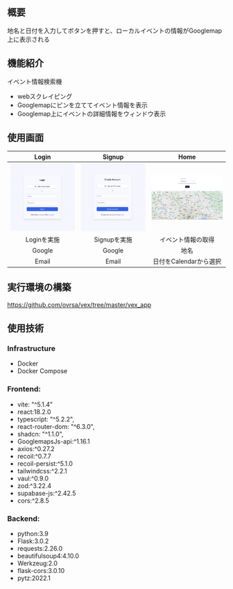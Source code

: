 ## 概要 
地名と日付を入力してボタンを押すと、ローカルイベントの情報がGooglemap上に表示される

## 機能紹介
イベント情報検索機
- webスクレイピング
- Googlemapにピンを立ててイベント情報を表示
- Googlemap上にイベントの詳細情報をウィンドウ表示


## 使用画面
| Login | Signup | Home |
| :---: | :---: | :---: |
| ![Login](public/app_images/Login.png) | ![Signup](public/app_images/Signup.png) | ![Home](public/app_images/Home.png) |
| Loginを実施 | Signupを実施 | イベント情報の取得 |
| Google | Google | 地名 |
| Email | Email | 日付をCalendarから選択 |

## 実行環境の構築
https://github.com/ovrsa/vex/tree/master/vex_app

## 使用技術
### Infrastructure
- Docker
- Docker Compose

### Frontend:
- vite: "^5.1.4"
- react:18.2.0
- typescript: "^5.2.2",
- react-router-dom: "^6.3.0",
- shadcn: "^1.1.0",
- GooglemapsJs-api:^1.16.1
- axios:^0.27.2
- recoil:^0.7.7
- recoil-persist:^5.1.0
- tailwindcss:^2.2.1
- vaul:^0.9.0
- zod:^3.22.4
- supabase-js:^2.42.5
- cors:^2.8.5

### Backend:
- python:3.9
- Flask:3.0.2
- requests:2.26.0
- beautifulsoup4:4.10.0
- Werkzeug:2.0
- flask-cors:3.0.10
- pytz:2022.1
